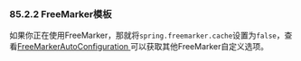 ### 85.2.2 FreeMarker模板

如果你正在使用FreeMarker，那就将`spring.freemarker.cache`设置为`false`，查看[FreeMarkerAutoConfiguration ](https://github.com/spring-projects/spring-boot/tree/v2.0.0.RELEASE/spring-boot-project/spring-boot-autoconfigure/src/main/java/org/springframework/boot/autoconfigure/freemarker/FreeMarkerAutoConfiguration.java)可以获取其他FreeMarker自定义选项。
